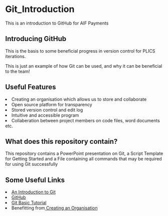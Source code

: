 # Git_Introduction
<!DOCTYPE html>
<html>
<head>
This is an introduction to GitHub for AIF Payments
</head>
<body>
<h2>Introducing GitHub</h2>
<p>This is the basis to some beneficial progress in version control for PLICS iterations.</p>
<p>This is just an example of how Git can be used, and why it can be beneficial to the team!</p>
<h2>Useful Features</h2>
<li>Creating an organisation which allows us to store and collaborate</li>
<li>Open source platform for transparency</li>
<li>Stored version control and edit log</li>
<li>Intuitive and accessible program</li>
<li>Collaberation between project members on code files, word documents etc.</li>
<h2>What does this repository contain?</h2>
<p>This repository contains a PowerPoint presentation on Git, a Script Template for Getting Started and a File containing all commands that may be required for using Git successfully</p>
<h2>Some Useful Links</h2>
<li> <a href="https://www.freecodecamp.org/news/what-is-git-and-how-to-use-it-c341b049ae61/">An Introduction to Git</a></li>
<li><a href="https://github.com/">GitHub</a></li>
<li><a href="https://www.w3schools.com/git/default.asp">Git Basic Tutorial</a></li>
<li>Benefitting from<a href="https://docs.github.com/en/organizations"> Creating an Organisation</a></li>
</body>
</html>
